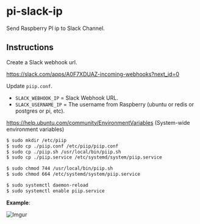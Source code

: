 # pi-slack-ip

Send Raspberry PI ip to Slack Channel.

## Instructions

Create a Slack webhook url.

https://slack.com/apps/A0F7XDUAZ-incoming-webhooks?next_id=0

Update `piip.conf`.

- `SLACK_WEBHOOK_IP` = Slack Webhook URL.
- `SLACK_USERNAME_IP` = The username from Raspberry (ubuntu or redis or postgres or pi, etc).

https://help.ubuntu.com/community/EnvironmentVariables (System-wide environment variables)

```bash
$ sudo mkdir /etc/piip
$ sudo cp ./piip.conf /etc/piip/piip.conf
$ sudo cp ./piip.sh /usr/local/bin/piip.sh
$ sudo cp ./piip.service /etc/systemd/system/piip.service
```

```bash
$ sudo chmod 744 /usr/local/bin/piip.sh
$ sudo chmod 664 /etc/systemd/system/piip.service
```

```bash
$ sudo systemctl daemon-reload
$ sudo systemctl enable piip.service
```

**Example**:

![Imgur](https://i.imgur.com/6D3Jh2o.png)